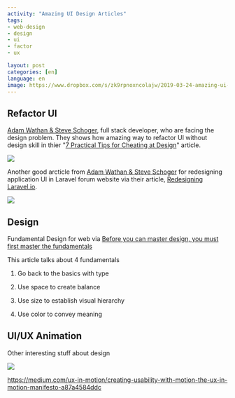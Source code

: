 ```yaml
---
activity: "Amazing UI Design Articles"
tags:
- web-design
- design
- ui
- factor
- ux

layout: post
categories: [en]
language: en
image: https://www.dropbox.com/s/zk9rpnoxncolajw/2019-03-24-amazing-ui-design-articles.jpg?raw=1
---
```




## Refactor UI

[Adam Wathan & Steve Schoger](https://refactoringui.com/), full stack developer, who are facing the design problem. They shows how amazing way to refactor UI without design skill in thier "[7 Practical Tips for Cheating at Design](https://medium.com/refactoring-ui/7-practical-tips-for-cheating-at-design-40c736799886)" article.

![](https://cdn-images-1.medium.com/max/2600/1*KYZikUrx9F02cJU9kpn_gQ.png)

Another good arcticle from [Adam Wathan & Steve Schoger](https://refactoringui.com/) for redesigning application UI in Laravel forum website via their article, [Redesigning Laravel.io](https://medium.com/refactoring-ui/redesigning-laravel-io-c47ac495dff0).

![](https://cdn-images-1.medium.com/max/2400/1*AZkkwzahAr0VpKdJ4OzRNQ.png)

## Design

Fundamental Design for web via [Before you can master design, you must first master the fundamentals](https://medium.freecodecamp.org/before-you-can-master-design-you-must-first-master-the-fundamentals-1981a2af1fda)

This article talks about 4 fundamentals

1. Go back to the basics with type

2. Use space to create balance

3. Use size to establish visual hierarchy

4. Use color to convey meaning



## UI/UX Animation

Other interesting stuff about design

![](https://cdn-images-1.medium.com/max/2600/1*boQYFGPLtlDof3RRs124bQ.gif)

https://medium.com/ux-in-motion/creating-usability-with-motion-the-ux-in-motion-manifesto-a87a4584ddc

